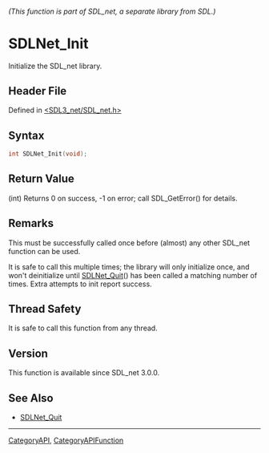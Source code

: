 ###### (This function is part of SDL_net, a separate library from SDL.)
# SDLNet_Init

Initialize the SDL_net library.

## Header File

Defined in [<SDL3_net/SDL_net.h>](https://github.com/libsdl-org/SDL_net/blob/main/include/SDL3_net/SDL_net.h)

## Syntax

```c
int SDLNet_Init(void);
```

## Return Value

(int) Returns 0 on success, -1 on error; call SDL_GetError() for details.

## Remarks

This must be successfully called once before (almost) any other SDL_net
function can be used.

It is safe to call this multiple times; the library will only initialize
once, and won't deinitialize until [SDLNet_Quit](SDLNet_Quit)() has been
called a matching number of times. Extra attempts to init report success.

## Thread Safety

It is safe to call this function from any thread.

## Version

This function is available since SDL_net 3.0.0.

## See Also

- [SDLNet_Quit](SDLNet_Quit)

----
[CategoryAPI](CategoryAPI), [CategoryAPIFunction](CategoryAPIFunction)

